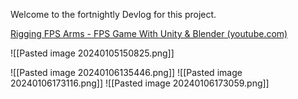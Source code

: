 Welcome to the fortnightly Devlog for this project.


[Rigging FPS Arms - FPS Game With Unity & Blender (youtube.com)](https://www.youtube.com/watch?v=3DSK3K4mCFE)

![[Pasted image 20240105150825.png]]

![[Pasted image 20240106135446.png]]
![[Pasted image 20240106173116.png]]
![[Pasted image 20240106173059.png]]